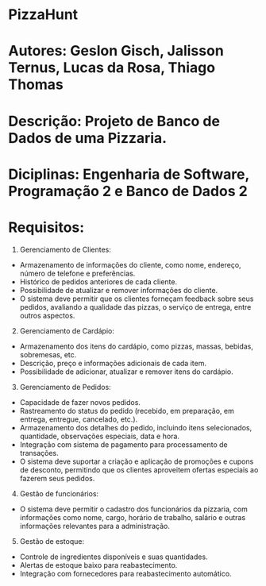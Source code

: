 # PizzaHunt

# Autores: Geslon Gisch, Jalisson Ternus, Lucas da Rosa, Thiago Thomas
# Descrição: Projeto de Banco de Dados de uma Pizzaria.

# Diciplinas: Engenharia de Software, Programação 2 e Banco de Dados 2 

# Requisitos:
1. Gerenciamento de Clientes:

- Armazenamento de informações do cliente, como nome, endereço, número de telefone e preferências.
- Histórico de pedidos anteriores de cada cliente.
- Possibilidade de atualizar e remover informações do cliente.
- O sistema deve permitir que os clientes forneçam feedback sobre seus pedidos, avaliando a qualidade das pizzas, o serviço de entrega, entre outros aspectos.

2. Gerenciamento de Cardápio:

- Armazenamento dos itens do cardápio, como pizzas, massas, bebidas, sobremesas, etc.
- Descrição, preço e informações adicionais de cada item.
- Possibilidade de adicionar, atualizar e remover itens do cardápio.

3. Gerenciamento de Pedidos:

- Capacidade de fazer novos pedidos.
- Rastreamento do status do pedido (recebido, em preparação, em entrega, entregue, cancelado, etc.).
- Armazenamento dos detalhes do pedido, incluindo itens selecionados, quantidade, observações especiais, data e hora.
- Integração com sistema de pagamento para processamento de transações.
- O sistema deve suportar a criação e aplicação de promoções e cupons de desconto, permitindo que os clientes aproveitem ofertas especiais ao fazerem seus pedidos.

4. Gestão de funcionários: 

- O sistema deve permitir o cadastro dos funcionários da pizzaria, com informações como nome, cargo, horário de trabalho, salário e outras informações relevantes para a administração.

5. Gestão de estoque:

- Controle de ingredientes disponíveis e suas quantidades.
- Alertas de estoque baixo para reabastecimento.
- Integração com fornecedores para reabastecimento automático.